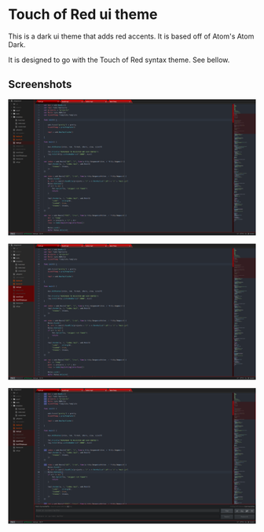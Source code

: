 # Touch of Red ui theme

This is a dark ui theme that adds red accents. It is based off of Atom's Atom Dark.

It is designed to go with the Touch of Red syntax theme. See bellow.

## Screenshots

![touch of red screenshot1](https://raw.githubusercontent.com/gregpechiro/touch-of-red-ui/master/assets/screenshot1.png)

![touch of red screenshot2](https://raw.githubusercontent.com/gregpechiro/touch-of-red-ui/master/assets/screenshot2.png)

![touch of red screenshot3](https://raw.githubusercontent.com/gregpechiro/touch-of-red-ui/master/assets/screenshot3.png)
